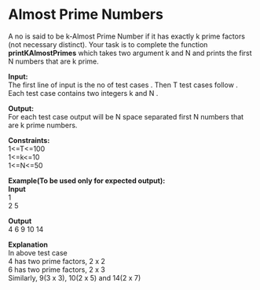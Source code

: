 # Almost Prime Numbers
A no is said to be  k-Almost Prime Number if it  has exactly k prime factors (not necessary distinct). Your task is to complete the function **printKAlmostPrimes** which takes two argument k and N and prints the  first N numbers that are k prime. 

**Input:**<br>
The first line of input is the no of test cases . Then T test cases follow . Each test case contains two integers k and N .

**Output:**<br>
For each test case output will be N space separated first N numbers that are k prime numbers.

**Constraints:**<br>
1<=T<=100<br>
1<=k<=10<br>
1<=N<=50

**Example(To be used only for expected output):**<br>
**Input**<br>
1<br>
2 5

**Output**<br>
4 6 9 10 14

**Explanation**<br>
In above test case<br>
4 has two prime factors, 2 x 2<br>
6 has two prime factors, 2 x 3<br>
Similarly, 9(3 x 3), 10(2 x 5) and 14(2 x 7)
